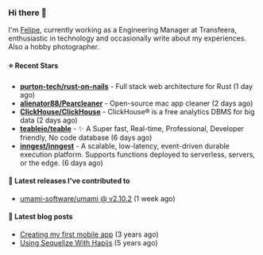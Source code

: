 ### Hi there 👋

I'm [Felipe](https://felipe.im), currently working as a Engineering Manager at Transfeera, enthusiastic in technology and occasionally write about my experiences. Also a hobby photographer.

#### ⭐ Recent Stars
- **[purton-tech/rust-on-nails](https://github.com/purton-tech/rust-on-nails)** - Full stack web architecture for Rust (1 day ago)
- **[alienator88/Pearcleaner](https://github.com/alienator88/Pearcleaner)** - Open-source mac app cleaner (2 days ago)
- **[ClickHouse/ClickHouse](https://github.com/ClickHouse/ClickHouse)** - ClickHouse® is a free analytics DBMS for big data (2 days ago)
- **[teableio/teable](https://github.com/teableio/teable)** - ✨ A Super fast, Real-time, Professional, Developer friendly, No code database (6 days ago)
- **[inngest/inngest](https://github.com/inngest/inngest)** - A scalable, low-latency, event-driven durable execution platform.  Supports functions deployed to serverless, servers, or the edge. (6 days ago)

#### 🚀 Latest releases I've contributed to


- [umami-software/umami @ v2.10.2](https://github.com/umami-software/umami/releases/tag/v2.10.2) (1 week ago)

#### 📄 Latest blog posts
- [Creating my first mobile app](https://felipe.im/posts/creating-my-first-mobile-app/) (3 years ago)
- [Using Sequelize With Hapijs](https://felipe.im/posts/using-sequelize-with-hapijs/) (5 years ago)